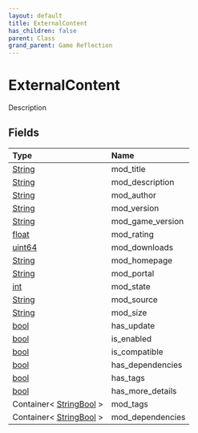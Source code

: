 ```yaml
---
layout: default
title: ExternalContent
has_children: false
parent: Class
grand_parent: Game Reflection
---
```

# ExternalContent
Description 

## Fields

| Type | Name |
|:----------|:--------------|
| [String](/riftbreaker-wiki/docs/game-reflection/components/string/) | mod_title |
| [String](/riftbreaker-wiki/docs/game-reflection/components/string/) | mod_description |
| [String](/riftbreaker-wiki/docs/game-reflection/components/string/) | mod_author |
| [String](/riftbreaker-wiki/docs/game-reflection/components/string/) | mod_version |
| [String](/riftbreaker-wiki/docs/game-reflection/components/string/) | mod_game_version |
| [float](/riftbreaker-wiki/docs/game-reflection/components/float/) | mod_rating |
| [uint64](/riftbreaker-wiki/docs/game-reflection/components/uint64/) | mod_downloads |
| [String](/riftbreaker-wiki/docs/game-reflection/components/string/) | mod_homepage |
| [String](/riftbreaker-wiki/docs/game-reflection/components/string/) | mod_portal |
| [int](/riftbreaker-wiki/docs/game-reflection/enums/int/) | mod_state |
| [String](/riftbreaker-wiki/docs/game-reflection/components/string/) | mod_source |
| [String](/riftbreaker-wiki/docs/game-reflection/components/string/) | mod_size |
| [bool](/riftbreaker-wiki/docs/game-reflection/components/bool/) | has_update |
| [bool](/riftbreaker-wiki/docs/game-reflection/components/bool/) | is_enabled |
| [bool](/riftbreaker-wiki/docs/game-reflection/components/bool/) | is_compatible |
| [bool](/riftbreaker-wiki/docs/game-reflection/components/bool/) | has_dependencies |
| [bool](/riftbreaker-wiki/docs/game-reflection/components/bool/) | has_tags |
| [bool](/riftbreaker-wiki/docs/game-reflection/components/bool/) | has_more_details |
| Container< [StringBool](/riftbreaker-wiki/docs/game-reflection/classes/string_bool/) > | mod_tags |
| Container< [StringBool](/riftbreaker-wiki/docs/game-reflection/classes/string_bool/) > | mod_dependencies |

